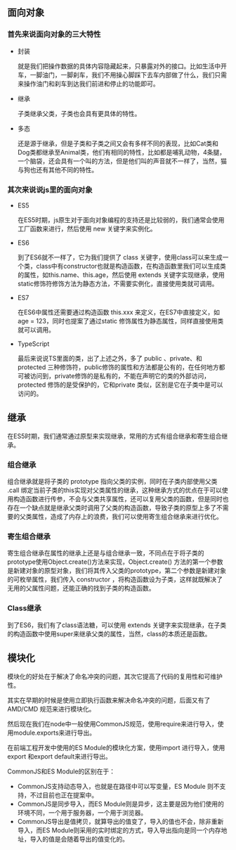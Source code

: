 ## 面向对象

### 首先来说面向对象的三大特性

- 封装

  就是我们把操作数据的具体内容隐藏起来，只暴露对外的接口。比如生活中开车，一脚油门，一脚刹车，我们不用操心脚踩下去车内部做了什么，我们只需来操作油门和刹车到达我们前进和停止的功能即可。

- 继承

  子类继承父类，子类也会具有更具体的特性。

- 多态

  还是源于继承，但是子类和子类之间又会有多样不同的表现，比如Cat类和Dog类都继承至Animal类，他们有相同的特性，比如都是哺乳动物，4条腿，一个脑袋，还会具有一个叫的方法，但是他们叫的声音就不一样了，当然，猫与狗也还有其他不同的特性。

### 其次来说说js里的面向对象

- ES5

  在ES5时期，js原生对于面向对象编程的支持还是比较弱的，我们通常会使用工厂函数来进行，然后使用 new 关键字来实例化。

- ES6

  到了ES6就不一样了，它为我们提供了 class 关键字，使用class可以来生成一个类，class中有constructor也就是构造函数，在构造函数里我们可以生成类的属性，如this.name、this.age，然后使用 extends 关键字实现继承，使用static修饰符修饰方法为静态方法，不需要实例化，直接使用类就可调用。

- ES7

  在ES6中属性还需要通过构造函数 this.xxx 来定义，在ES7中直接定义，如 age = 123，同时也提案了通过static 修饰属性为静态属性，同样直接使用类就可以调用。

- TypeScript

  最后来说说TS里面的类，出了上述之外，多了 public 、private、和 protected 三种修饰符，public修饰的属性和方法都是公有的，在任何地方都可被访问到，private修饰的是私有的，不能在声明它的类的外部访问，protected 修饰的是受保护的，它和private 类似，区别是它在子类中是可以访问的。

  

## 继承

 在ES5时期，我们通常通过原型来实现继承，常用的方式有组合继承和寄生组合继承。

### 组合继承

组合继承就是将子类的 prototype 指向父类的实例，同时在子类内部使用父类 .call 绑定当前子类的this实现对父类属性的继承，这种继承方式的优点在于可以使用构造函数进行传参，不会与父类共享属性，还可以复用父类的函数，但是同时也存在一个缺点就是继承父类时调用了父类的构造函数，导致子类的原型上多了不需要的父类属性，造成了内存上的浪费，我们可以使用寄生组合继承来进行优化。

### 寄生组合继承

寄生组合继承在属性的继承上还是与组合继承一致，不同点在于将子类的prototype使用Object.create()方法来实现，Object.create() 方法的第一个参数是新建对象的原型对象，我们将其传入父类的prototype，第二个参数是新建对象的可枚举属性，我们传入 constructor ，将构造函数设为子类，这样就既解决了无用的父属性问题，还能正确的找到子类的构造函数。

### Class继承

到了ES6，我们有了class语法糖，可以使用 extends 关键字来实现继承，在子类的构造函数中使用super来继承父类的属性，当然，class的本质还是函数。



## 模块化

模块化的好处在于解决了命名冲突的问题，其次它提高了代码的复用性和可维护性。

其实在早期的时候是使用立即执行函数来解决命名冲突的问题，后面又有了 AMD/CMD 规范来进行模块化。

然后现在我们在node中一般使用CommonJS规范，使用require来进行导入，使用module.exports来进行导出。

在前端工程开发中使用的ES Module的模块化方案，使用import 进行导入，使用export 和export default来进行导出。

CommonJS和ES Module的区别在于：

- CommonJS支持动态导入，也就是在路径中可以写变量，ES Module 则不支持，不过目前也正在提案中。
- CommonJS是同步导入，而ES Module则是异步，这主要是因为他们使用的环境不同，一个用于服务器，一个用于浏览器。
- CommonJS导出是值拷贝，就算导出的值变了，导入的值也不会，除非重新导入，而ES Module则采用的实时绑定的方式，导入导出指向是同一个内存地址，导入的值是会随着导出的值变化的。

